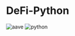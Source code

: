 # DeFi-Python
![aave](https://user-images.githubusercontent.com/61299527/184268662-89ce4f68-e638-406b-93d9-4cf953a0b37a.png)
![python](https://user-images.githubusercontent.com/61299527/184268709-405ccc48-fc87-420a-8948-49c1df464f28.png)
